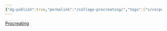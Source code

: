```yaml
---
{"dg-publish":true,"permalink":"/collage-procreating/","tags":["c/corporeal-gestures","c/series","c/statue","c/shape","c/J","c/analog","c/sold","c/exibition"],"created":"2024-01-02T08:34:49.032-05:00","updated":"2024-01-02T20:28:02.073-05:00"}
---
```



[Procreating](https://www.instagram.com/p/B6yQLIghyRV/)
